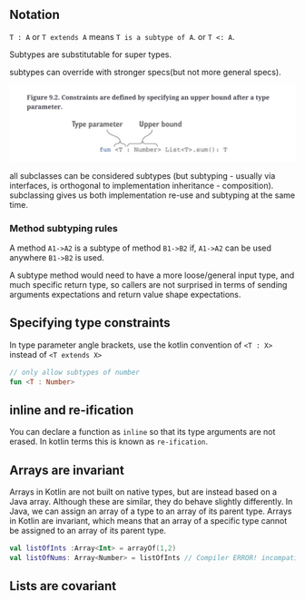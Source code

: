 

## Notation 

`T : A` or `T extends A` means `T is a subtype of A`. or `T <: A`.


Subtypes are substitutable for super types.

subtypes can override with stronger specs(but not more general specs).

![see this](images/kotlin-type-constraints.png)

all subclasses can be considered subtypes (but subtyping - usually via interfaces, is orthogonal to implementation inheritance - composition). subclassing gives us both implementation re-use and subtyping at the same time.

### Method subtyping rules

A method `A1->A2` is a subtype of method `B1->B2` if, `A1->A2` can be used anywhere `B1->B2` is used.

A subtype method would need to have a more loose/general input type, and much specific return type, so callers are not surprised in terms of sending arguments expectations and return value shape expectations.


## Specifying type constraints

In type parameter angle brackets, use the kotlin convention of `<T : X>` instead of `<T extends X>`

```kt
// only allow subtypes of number
fun <T : Number> 
```


## inline and re-ification

You can declare a function as `inline` so that its type arguments are not erased.
In kotlin terms this is known as `re-ification`.

## Arrays are invariant

Arrays in Kotlin are not built on native types, but are instead based on a Java array. Although these are similar, they do behave slightly differently. In Java, we can assign an array of a type to an array of its parent type. Arrays in Kotlin are invariant, which means that an array of a specific type cannot be assigned to an array of its parent type.


```kotlin
val listOfInts :Array<Int> = arrayOf(1,2) 
val listOfNums: Array<Number> = listOfInts // Compiler ERROR! incompatible types
```

## Lists are covariant


